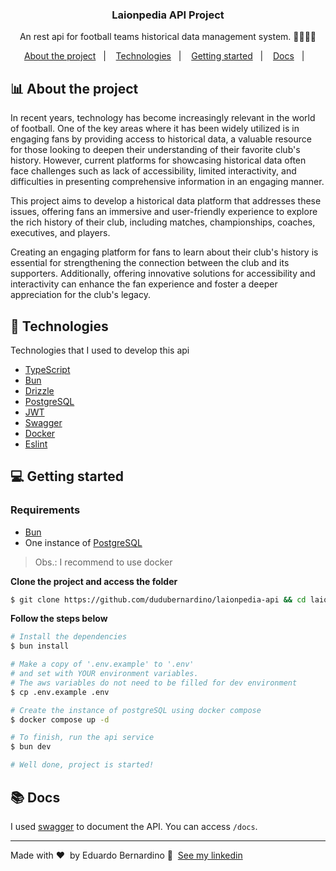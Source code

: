 <h3 align="center">
  Laionpedia API Project
</h3>

<p align="center">An rest api for football teams historical data management system. 👨🏼‍💻🦁</p>

<p align="center">
  <a href="#-about-the-project">About the project</a>&nbsp;&nbsp;&nbsp;|&nbsp;&nbsp;&nbsp;
  <a href="#-technologies">Technologies</a>&nbsp;&nbsp;&nbsp;|&nbsp;&nbsp;&nbsp;
  <a href="#-getting-started">Getting started</a>&nbsp;&nbsp;&nbsp;|&nbsp;&nbsp;&nbsp;
  <a href="#-docs">Docs</a>&nbsp;&nbsp;&nbsp;|&nbsp;&nbsp;&nbsp;
</p>

## 📊 About the project

In recent years, technology has become increasingly relevant in the world of football. One of the key areas where it has been widely utilized is in engaging fans by providing access to historical data, a valuable resource for those looking to deepen their understanding of their favorite club's history. However, current platforms for showcasing historical data often face challenges such as lack of accessibility, limited interactivity, and difficulties in presenting comprehensive information in an engaging manner.

This project aims to develop a historical data platform that addresses these issues, offering fans an immersive and user-friendly experience to explore the rich history of their club, including matches, championships, coaches, executives, and players.

Creating an engaging platform for fans to learn about their club's history is essential for strengthening the connection between the club and its supporters. Additionally, offering innovative solutions for accessibility and interactivity can enhance the fan experience and foster a deeper appreciation for the club's legacy.

## 🚀 Technologies

Technologies that I used to develop this api

- [TypeScript](https://www.typescriptlang.org/)
- [Bun](https://bun.sh/)
- [Drizzle](https://orm.drizzle.team/)
- [PostgreSQL](https://www.postgresql.org/)
- [JWT](https://jwt.io/)
- [Swagger](https://swagger.io/)
- [Docker](https://www.docker.com/)
- [Eslint](https://www.npmjs.com/package/@dudubernardino/eslint-config)

## 💻 Getting started

### Requirements

- [Bun](https://bun.sh/)
- One instance of [PostgreSQL](https://www.postgresql.org/)

> Obs.: I recommend to use docker

**Clone the project and access the folder**

```bash
$ git clone https://github.com/dudubernardino/laionpedia-api && cd laionpedia-api
```

**Follow the steps below**

```bash
# Install the dependencies
$ bun install

# Make a copy of '.env.example' to '.env'
# and set with YOUR environment variables.
# The aws variables do not need to be filled for dev environment
$ cp .env.example .env

# Create the instance of postgreSQL using docker compose
$ docker compose up -d

# To finish, run the api service
$ bun dev

# Well done, project is started!
```

## 📚 Docs

I used [swagger](https://swagger.io/) to document the API. You can access ``/docs``.

---

Made with ❤️ &nbsp;by Eduardo Bernardino 👋 &nbsp;[See my linkedin](https://www.linkedin.com/in/dudubernardino/)

